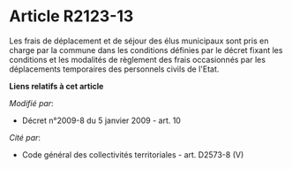 # Article R2123-13

Les frais de déplacement et de séjour des élus municipaux sont pris en charge  par la commune dans les conditions définies
par le décret fixant les conditions  et les modalités de règlement des frais occasionnés par les déplacements  temporaires
des personnels civils de l'Etat.

**Liens relatifs à cet article**

_Modifié par_:

  - Décret n°2009-8 du 5 janvier 2009 - art. 10

_Cité par_:

  - Code général des collectivités territoriales - art. D2573-8 (V)
